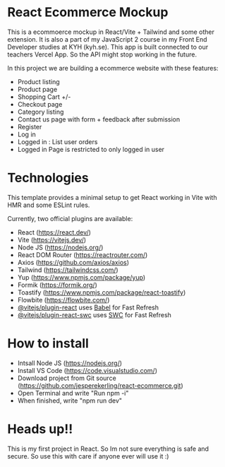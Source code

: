 # React Ecommerce Mockup

This is a ecommoerce mockup in React/Vite + Tailwind and some other extension.
It is also a part of my JavaScript 2 course in my Front End Developer studies at KYH (kyh.se).
This app is built connected to our teachers Vercel App. So the API might stop working in the future.

In this project we are building a ecommerce website with these features:
- Product listing
- Product page
- Shopping Cart +/-
- Checkout page
- Category listing
- Contact us page with form + feedback after submission
- Register
- Log in
- Logged in : List user orders
- Logged in Page is restricted to only logged in user



# Technologies

This template provides a minimal setup to get React working in Vite with HMR and some ESLint rules.

Currently, two official plugins are available:

- React (https://react.dev/)
- Vite (https://vitejs.dev/)
- Node JS (https://nodejs.org/)
- React DOM Router (https://reactrouter.com/)
- Axios (https://github.com/axios/axios)
- Tailwind (https://tailwindcss.com/)
- Yup (https://www.npmjs.com/package/yup)
- Formik (https://formik.org/)
- Toastify (https://www.npmjs.com/package/react-toastify)
- Flowbite (https://flowbite.com/)
- [@vitejs/plugin-react](https://github.com/vitejs/vite-plugin-react/blob/main/packages/plugin-react/README.md) uses [Babel](https://babeljs.io/) for Fast Refresh
- [@vitejs/plugin-react-swc](https://github.com/vitejs/vite-plugin-react-swc) uses [SWC](https://swc.rs/) for Fast Refresh



# How to install

- Intsall Node JS (https://nodejs.org/)
- Install VS Code (https://code.visualstudio.com/)
- Download project from Git source (https://github.com/jesperekerling/react-ecommerce.git)
- Open Terminal and write "Run npm -i"
- When finished, write "npm run dev"



# Heads up!!

This is my first project in React. So Im not sure everything is safe and secure. So use this with care if anyone ever will use it :)